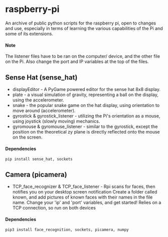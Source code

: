 # raspberry-pi
An archive of public python scripts for the raspberry pi, open to changes and use, especially in terms of learning the various capabilities of the Pi and some of its extensions.
#### Note
The listener files have to be ran on the computer/ device, and the other file on the Pi. Also change the port and IP variables at the top of the files.

## Sense Hat (sense_hat)
* displayEditor - A PyGame powered editor for the sense hat 8x8 display.
* plate - a visual simulation of gravity, representing a ball on the display, using the accelerometer.
* snake - the popular snake game on the hat display, using orientation to move around (accelerometer).
* gyrostick & gyrostick_listener - utilizing the Pi's orientation as a mouse, using joystick (slowly moving) mechanics.
* gyromouse & gyromouse_listener - similar to the gyrostick, except the position on the theoretical zy plane is directly reflected onto the mouse on the screen.
#### Dependencies
```
pip install sense_hat, sockets
```

## Camera (picamera)
* TCP_face_recognizer & TCP_face_listener - Rpi scans for faces, then notifies you on your desktop screen notification
Create a folder called known, and add pictures of known faces with their names in the file name. Change your 'ip' and 'port' variables, and get started! Relies on a TCP connection, so run on both devices
#### Dependencies
``` 
pip3 install face_recognition, sockets, picamera, numpy
```
